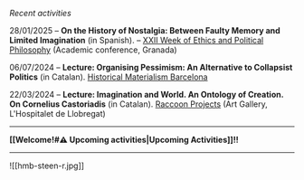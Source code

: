 *Recent activities*

28/01/2025 – **On the History of Nostalgia: Between Faulty Memory and Limited Imagination** (in Spanish). – [XXII Week of Ethics and Political Philosophy](https://redfilosofia.es/wp-content/uploads/2025/01/Programa-XXII-Semana-de-Etica-y-Filosofia-Politica.pdf) (Academic conference, Granada)

06/07/2024 – **Lecture: Organising Pessimism: An Alternative to Collapsist Politics** (in Catalan). [Historical Materialism Barcelona](https://historicalmaterialismbcn.net/program-2024/)

22/03/2024 – **Lecture: Imagination and World. An Ontology of Creation. On Cornelius Castoriadis** (in Catalan). [Raccoon Projects](https://www.instagram.com/p/C4u_SLuKLRX/) (Art Gallery, L'Hospitalet de Llobregat)

- - -

**[[Welcome!#⚠️ Upcoming activities|Upcoming Activities]]!!**

- - -

![[hmb-steen-r.jpg]]